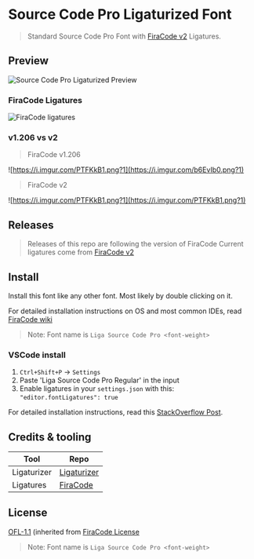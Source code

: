 # Source Code Pro Ligaturized Font

> Standard Source Code Pro Font with [FiraCode v2](https://github.com/tonsky/FiraCode) Ligatures.

## Preview

![Source Code Pro Ligaturized Preview](https://user-images.githubusercontent.com/63039748/113610593-f9686400-966a-11eb-8836-4e8f9c4d045a.png)

### FiraCode Ligatures

![FiraCode ligatures](https://user-images.githubusercontent.com/285292/64554512-3e6bcd80-d344-11e9-83f7-265854b88646.png)

### v1.206 vs v2

> FiraCode v1.206

![https://i.imgur.com/PTFKkB1.png?1](https://i.imgur.com/b6EvIb0.png?1)

> FiraCode v2

![https://i.imgur.com/PTFKkB1.png?1](https://i.imgur.com/PTFKkB1.png?1)

## Releases

> Releases of this repo are following the version of FiraCode
> Current ligatures come from [FiraCode v2](https://github.com/tonsky/FiraCode/releases/tag/2)

## Install

Install this font like any other font. Most likely by double clicking on it.

For detailed installation instructions on OS and most common IDEs, read [FiraCode wiki](https://github.com/tonsky/FiraCode/wiki)

> Note: Font name is `Liga Source Code Pro <font-weight>`

### VSCode install

1. `Ctrl+Shift+P` -> `Settings`
2. Paste 'Liga Source Code Pro Regular' in the input
3. Enable ligatures in your `settings.json` with this: `"editor.fontLigatures": true`

For detailed installation instructions, read this [StackOverflow Post](https://stackoverflow.com/a/57750454).

## Credits & tooling

| Tool        | Repo                                                    |
| ----------- | ------------------------------------------------------- |
| Ligaturizer | [Ligaturizer](https://github.com/ToxicFrog/Ligaturizer) |
| Ligatures   | [FiraCode](https://github.com/tonsky/FiraCode/)         |

## License

[OFL-1.1](https://opensource.org/licenses/OFL-1.1) (inherited from [FiraCode License](https://github.com/tonsky/FiraCode/blob/master/LICENSE)

> Note: Font name is `Liga Source Code Pro <font-weight>`
